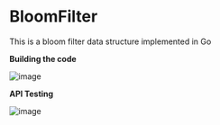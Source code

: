 # BloomFilter
This is a bloom filter data structure implemented in Go


**Building the code**

![image](https://github.com/user-attachments/assets/226a3529-dd1f-4f3c-900d-ed65ffc2cbc6)

**API Testing**

![image](https://github.com/user-attachments/assets/c4ed0e56-8dff-4f6e-8a1b-a26c48f2712b)
